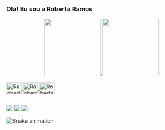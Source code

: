 ### Olá! Eu sou a Roberta Ramos

<div align="center">
  <a href="https://github.com/RobertaMaria">
  <img height="150em" src="https://github-readme-stats.vercel.app/api?username=RobertaMaria&show_icons=true&theme=dracula&include_all_commits=true&count_private=true"/>
  <img height="150em" src="https://github-readme-stats.vercel.app/api/top-langs/?username=RobertaMaria&layout=compact&langs_count=7&theme=dracula"/>
</div>

<div style="display: inline_block"><br>
  <img align="center" alt="Raoberta-kotlin" height="30" width="40" src="https://cdn.jsdelivr.net/gh/devicons/devicon/icons/kotlin/kotlin-original.svg">
  <img align="center" alt="Raoberta-java" height="30" width="40" src="https://cdn.jsdelivr.net/gh/devicons/devicon/icons/java/java-original.svg">
  <img align="center" alt="Roberta-android" height="30" width="40" src="https://cdn.jsdelivr.net/gh/devicons/devicon/icons/android/android-original.svg">
</div>

 ##
 
 <div> 
  <a href = "mailto:robertaji26@gmail.com"><img src="https://img.shields.io/badge/-Gmail-%23333?style=for-the-badge&logo=gmail&logoColor=red" target="_blank"></a>
  <a href="https://www.linkedin.com/in/roberta-maria-14b0a6199" target="_blank"><img src="https://img.shields.io/badge/-LinkedIn-%230077B5?style=for-the-badge&logo=linkedin&logoColor=white" target="_blank"></a> 
   <a href="mailto:8199291-8827" target="_blank"><img src="https://img.shields.io/badge/WhatsApp-25D366?style=for-the-badge&logo=whatsapp&logoColor=white" target="_blank"></a> 
 
  ![Snake animation](https://github.com/RobertaMaria/RobertaMaria/blob/output/github-contribution-grid-snake.svg)
 
</div>
